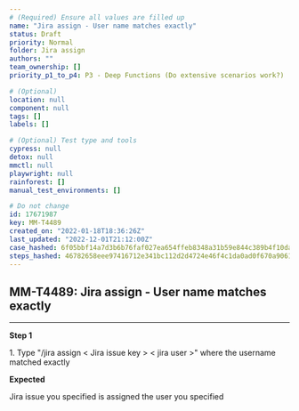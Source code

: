 ```yaml
---
# (Required) Ensure all values are filled up
name: "Jira assign - User name matches exactly"
status: Draft
priority: Normal
folder: Jira assign
authors: ""
team_ownership: []
priority_p1_to_p4: P3 - Deep Functions (Do extensive scenarios work?)

# (Optional)
location: null
component: null
tags: []
labels: []

# (Optional) Test type and tools
cypress: null
detox: null
mmctl: null
playwright: null
rainforest: []
manual_test_environments: []

# Do not change
id: 17671987
key: MM-T4489
created_on: "2022-01-18T18:36:26Z"
last_updated: "2022-12-01T21:12:00Z"
case_hashed: 6f05bbf14a7d3b6b76faf027ea654ffeb8348a31b59e844c389b4f10dadd31fdea8e160ca3496d39e6893978c5048592
steps_hashed: 46782658eee97416712e341bc112d2d4724e46f4c1da0ad0f670a9061c3b8ab90810ff201db1539325bec84488165ceb
---
```


<!-- (Auto-generated) Based on frontmatter's "key" and "name" -->

## MM-T4489: Jira assign - User name matches exactly

---

**Step 1**

1\. Type "/jira assign < Jira issue key > < jira user >" where the username matched exactly

**Expected**

Jira issue you specified is assigned the user you specified
